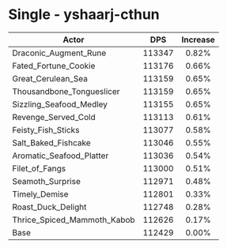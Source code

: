 # Single - yshaarj-cthun
| Actor | DPS | Increase |
|---|:---:|:---:|
|Draconic_Augment_Rune|113347|0.82%|
|Fated_Fortune_Cookie|113176|0.66%|
|Great_Cerulean_Sea|113159|0.65%|
|Thousandbone_Tongueslicer|113159|0.65%|
|Sizzling_Seafood_Medley|113155|0.65%|
|Revenge_Served_Cold|113113|0.61%|
|Feisty_Fish_Sticks|113077|0.58%|
|Salt_Baked_Fishcake|113046|0.55%|
|Aromatic_Seafood_Platter|113036|0.54%|
|Filet_of_Fangs|113000|0.51%|
|Seamoth_Surprise|112971|0.48%|
|Timely_Demise|112801|0.33%|
|Roast_Duck_Delight|112748|0.28%|
|Thrice_Spiced_Mammoth_Kabob|112626|0.17%|
|Base|112429|0.00%|
